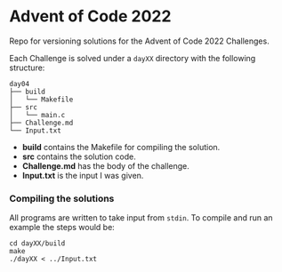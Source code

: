 # Advent of Code 2022

Repo for versioning solutions for the Advent of Code 2022 Challenges.

Each Challenge is solved under a `dayXX` directory with the following
structure:

```
day04
├── build
│   └── Makefile
├── src
│   └── main.c
├── Challenge.md
└── Input.txt
```
* **build** contains the Makefile for compiling the solution.
* **src** contains the solution code.
* **Challenge.md** has the body of the challenge.
* **Input.txt** is the input I was given.

### Compiling the solutions

All programs are written to take input from `stdin`. To compile and run an
example the steps would be:

```
cd dayXX/build
make
./dayXX < ../Input.txt
```

